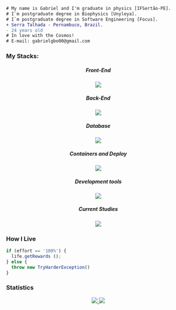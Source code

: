 ```diff
# My name is Gabriel and I'm graduate in physics [IFSertão-PE].
# I`m postgraduate degree in Biophysics [Unyleya].
# I`m postgraduate degree in Software Engineering [Focus].
+ Serra Talhada - Pernambuco, Brazil.
- 24 years old
# In love with the Cosmos!
# E-mail: gabrielgbo00@gmail.com
```

<h3>My Stacks:</h3>

<h5 align="center">Front-End</h5>
<p align="center">
  <a href="https://skillicons.dev">
    <img src="https://skillicons.dev/icons?i=html,css,js,ts" />
  </a>
</p>
  
<h5 align="center">Back-End</h5>
<p align="center">
  <a href="https://skillicons.dev">
    <img src="https://skillicons.dev/icons?i=nodejs,express" />
  </a>
</p>

<h5 align="center">Database</h5>
<p align="center">
  <a href="https://skillicons.dev">
    <img src="https://skillicons.dev/icons?i=mongodb,mysql,postgres" />
  </a>
</p>

<h5 align="center">Containers and Deploy</h5>
<p align="center">
  <a href="https://skillicons.dev">
    <img src="https://skillicons.dev/icons?i=docker" />
  </a>
</p>

<h5 align="center">Development tools</h5>
<p align="center">
  <a href="https://skillicons.dev">
    <img src="https://skillicons.dev/icons?i=git,github,vscode,npm" />
  </a>
</p>

<h5 align="center">Current Studies</h5>
<p align="center">
  <a href="https://skillicons.dev">
    <img src="https://skillicons.dev/icons?i=python,java,spring,hibernate" />
  </a>
</p>

<h3>How I Live</h3>

```js
if (effort == '100%') {
  life.getRewards ();
} else {
  throw new TryHarderException()
} 
```

<h3>Statistics</h3>
  
<p align="center">
  <a href="https://github.com/Gabriel-Oliveiraa">
    <img src="https://github-readme-stats.vercel.app/api/top-langs/?username=Gabriel-Oliveiraa&theme=github_dark_dimmed&layout=compact&langs_count=16&hide_border=true&count_private=true"/>
    <img src="https://github-readme-stats-sigma-five.vercel.app/api?username=Gabriel-Oliveiraa&show_icons=true&theme=github_dark_dimmed&include_all_commits=true&count_private=true"/>
   </a>
</p> 
